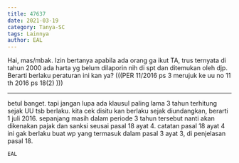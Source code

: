 ```yaml
---
title: 47637
date: 2021-03-19
category: Tanya-SC
tags: Lainnya
author: EAL
---
```


Hai, mas/mbak. Izin bertanya apabila ada orang ga ikut TA, trus ternyata di tahun 2000 ada harta yg belum dilaporin nih di spt dan ditemukan oleh djp. Berarti berlaku peraturan ini kan ya? (((PER 11/2016 ps 3 merujuk ke uu no 11 th 2016 ps 18(2) )))

---

betul banget. tapi jangan lupa ada klausul paling lama 3 tahun terhitung sejak UU tsb berlaku. kita cek disitu kan berlaku sejak diundangkan, berarti 1 juli 2016. sepanjang masih dalam periode 3 tahun tersebut nanti akan dikenakan pajak dan sanksi seusai pasal 18 ayat 4. catatan pasal 18 ayat 4 ini gak berlaku buat wp yang termasuk dalam pasal 3 ayat 3, di penjelasan pasal 18.

`EAL`
